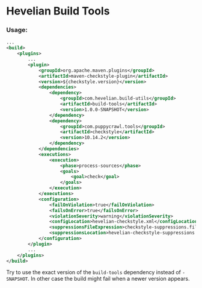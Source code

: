 Hevelian Build Tools
===============

### Usage:
```xml
...
<build>
	<plugins>
		...
		<plugin>
			<groupId>org.apache.maven.plugins</groupId>
			<artifactId>maven-checkstyle-plugin</artifactId>
			<version>${checkstyle.version}</version>
			<dependencies>
				<dependency>
					<groupId>com.hevelian.build-utils</groupId>
					<artifactId>build-tools</artifactId>
					<version>1.0.0-SNAPSHOT</version>
				</dependency>
				<dependency>
					<groupId>com.puppycrawl.tools</groupId>
					<artifactId>checkstyle</artifactId>
					<version>10.14.2</version>
				</dependency>
			</dependencies>
			<executions>
				<execution>
					<phase>process-sources</phase>
					<goals>
						<goal>check</goal>
					</goals>
				</execution>
			</executions>
			<configuration>
				<failOnViolation>true</failOnViolation>
				<failsOnError>true</failsOnError>
				<violationSeverity>warning</violationSeverity>
				<configLocation>hevelian-checkstyle.xml</configLocation>
				<suppressionsFileExpression>checkstyle-suppressions.file</suppressionsFileExpression>
				<suppressionsLocation>hevelian-checkstyle-suppressions.xml</suppressionsLocation>
			</configuration>
		</plugin>
		...
	</plugins>
</build>
```
Try to use the exact version of the `build-tools` dependency instead of `-SNAPSHOT`. In other case the build might fail when a newer version appears.
